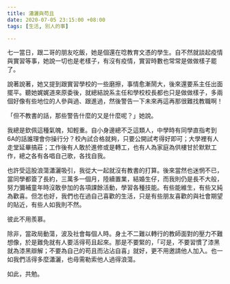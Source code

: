 ```yaml
---
title: 瀟灑與苟且
date: 2020-07-05 23:15:00 +08:00
tags: [生活, 別人的事]

---
```


  
  
  
七一當日，跟二哥的朋友吃飯，她是個還在唸教育文憑的學生。自不然就談起疫情與實習等事，她說一切也是老樣子，有沒有疫情，實習時數也常常是做做樣子罷了。

  
說著說著，她又提到跟實習學校的一些磨擦，事情愈漸鬧大，後來還要系主任出面擺平。聽她娓娓道來原委後，就總結說系主任和學校校長都也只是做做樣子，多兩個好像有些地位的人參與過、跟進過，然後警告一下未來再這再那很難找教職啊！

  
「但不教書的話，那些警告什麼的又是什麼呢？」她說。

  
我總是欽佩這種氣魄，知輕重。自小身邊總不乏這類人，中學時有同學直指考到6A的話誰理會你操行分？校內試合格就夠，只要公開試考得好即可；大學裡有人走堂延畢搞莊；工作後有人敢於進修或是轉工，也有人為家庭為供樓甘於默默工作，總之各有各唱自己歌，各找自我。
  
  
也許受這股浪蕩瀟灑吸引，我從大一起就沒有教書的打算。後來當然也迷惘不已，當同學都簽了長約，三萬多一個月，陸續置業，結婚生仔，而我則仍是長不大般，努力彌補童年時沒敢參加的各項課餘活動，學習各種技能。有些能維生，有些又純為歡喜。但怎也好，我們也在過自己喜歡的生活，只是有些朋友喜歡的與社會期望的貼近，有些人如我則不然。

  
彼此不用羨慕。

  
除非，當政局動蕩，波及社會每個人時。身土不二難以轉行的教師面對的壓力不難想像，於是難免就有人要活得苟且起來。那是不要緊的，「可是，不要習慣了漆黑就為漆黑辯解；不要為自己的苟且而沾沾自喜」就好，更不用邀請他人加入。也一如我們活得多麼瀟灑，也毋需勒索他人過得浪蕩。

  
如此，共勉。
  
  
